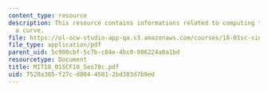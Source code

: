 ```yaml
---
content_type: resource
description: This resource contains informations related to computing the length of
  a curve.
file: https://ol-ocw-studio-app-qa.s3.amazonaws.com/courses/18-01sc-single-variable-calculus-fall-2010/7520a365f27cd00445012bd383d7b9ed_MIT18_01SCF10_Ses78c.pdf
file_type: application/pdf
parent_uid: 5c900cbf-5c7b-c84e-4bc0-086224a0a1bd
resourcetype: Document
title: MIT18_01SCF10_Ses78c.pdf
uid: 7520a365-f27c-d004-4501-2bd383d7b9ed
---
```

